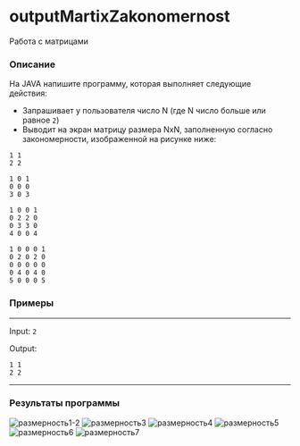 # outputMartixZakonomernost

Работа с матрицами

### Описание

На JAVA напишите программу, которая выполняет следующие действия:
- Запрашивает у пользователя число N (где N число больше или равное `2`)
- Выводит на экран матрицу размера NxN, заполненную согласно закономерности, изображенной на рисунке ниже:

```
1 1
2 2
```

```
1 0 1
0 0 0
3 0 3
```

```
1 0 0 1
0 2 2 0
0 3 3 0
4 0 0 4
```

```
1 0 0 0 1
0 2 0 2 0
0 0 0 0 0
0 4 0 4 0
5 0 0 0 5
```

### Примеры

---
Input: `2`

Output: 
```
1 1
2 2
```

---

### Результаты программы

![размерность1-2](https://github.com/Tani-QA/Java_tasks/assets/115032148/17001f19-4946-4346-911b-b14e3987fe64)
![размерность3](https://github.com/Tani-QA/Java_tasks/assets/115032148/15b5007b-c45d-4dd1-9cf4-a3c231c05ae7)
![размерность4](https://github.com/Tani-QA/Java_tasks/assets/115032148/b04c522d-344d-4b8c-9678-91dd04dd1cfd)
![размерность5](https://github.com/Tani-QA/Java_tasks/assets/115032148/f8decea6-73ae-442e-bcd6-51fc0677c9a8)
![размерность6](https://github.com/Tani-QA/Java_tasks/assets/115032148/07c84e78-a9da-494d-b406-9826b6889234)
![размерность7](https://github.com/Tani-QA/Java_tasks/assets/115032148/594e133c-cf5f-4527-83fc-77feb78c38cc)



